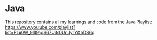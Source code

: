 # Java
This repository contains all my learnings and code from the Java Playlist:
https://www.youtube.com/playlist?list=PLu0W_9lII9agS67Uits0UnJyrYiXhDS6q
